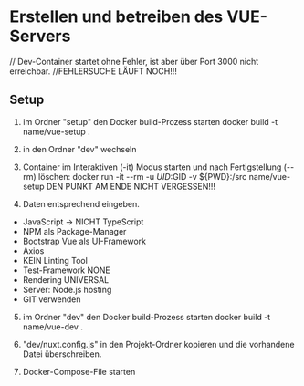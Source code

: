 # Erstellen und betreiben des VUE-Servers
// Dev-Container startet ohne Fehler, ist aber über Port 3000 nicht erreichbar.
//FEHLERSUCHE LÄUFT NOCH!!!

## Setup
1. im Ordner "setup" den Docker build-Prozess starten
  docker build -t name/vue-setup .

2. in den Ordner "dev" wechseln

3. Container im Interaktiven (-it) Modus starten und nach Fertigstellung (--rm) löschen:
  docker run -it --rm -u $UID:$GID -v ${PWD}:/src name/vue-setup
DEN PUNKT AM ENDE NICHT VERGESSEN!!!

4. Daten entsprechend eingeben.
- JavaScript -> NICHT TypeScript
- NPM als Package-Manager
- Bootstrap Vue als UI-Framework
- Axios
- KEIN Linting Tool
- Test-Framework NONE
- Rendering UNIVERSAL
- Server: Node.js hosting
- GIT verwenden

5. im Ordner "dev" den Docker build-Prozess starten
  docker build -t name/vue-dev .
  
6. "dev/nuxt.config.js" in den Projekt-Ordner kopieren und die vorhandene Datei überschreiben.

7. Docker-Compose-File starten
